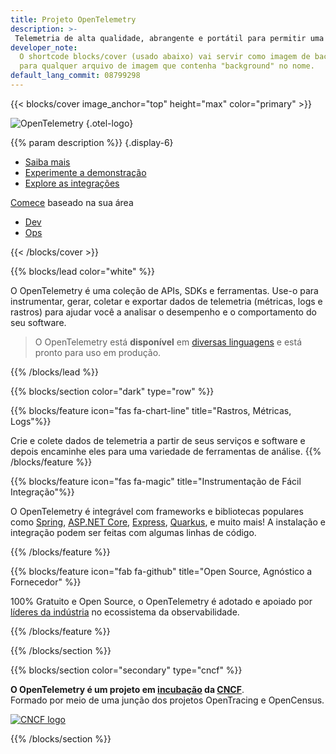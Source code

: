 ```yaml
---
title: Projeto OpenTelemetry
description: >-
 Telemetria de alta qualidade, abrangente e portátil para permitir uma observabilidade eficaz
developer_note:
  O shortcode blocks/cover (usado abaixo) vai servir como imagem de background
  para qualquer arquivo de imagem que contenha "background" no nome.
default_lang_commit: 08799298
---
```


<div class="d-none"><a rel="me" href="https://fosstodon.org/@opentelemetry"></a></div>

{{< blocks/cover image_anchor="top" height="max" color="primary" >}}

<!-- prettier-ignore -->
![OpenTelemetry](/img/logos/opentelemetry-horizontal-color.svg)
{.otel-logo}

<!-- prettier-ignore -->
{{% param description %}}
{.display-6}

<div class="l-primary-buttons mt-5">

- [Saiba mais](/docs/what-is-opentelemetry/)
- [Experimente a demonstração](/docs/demo/)
- [Explore as integrações](/ecosystem/integrations)

</div>

<div class="h3 mt-4">
<a class="text-secondary" href="/docs/getting-started/">Comece</a> baseado na sua área
</div>
<div class="l-get-started-buttons">

- [Dev](/docs/getting-started/dev/)
- [Ops](/docs/getting-started/ops/)

</div>
{{< /blocks/cover >}}

{{% blocks/lead color="white" %}}

O OpenTelemetry é uma coleção de APIs, SDKs e ferramentas. Use-o para instrumentar,
gerar, coletar e exportar dados de telemetria (métricas, logs e rastros) para ajudar
você a analisar o desempenho e o comportamento do seu software.

> O OpenTelemetry está **disponível** em
[diversas linguagens](/docs/languages/) e está pronto para uso em produção.

{{% /blocks/lead %}}

{{% blocks/section color="dark" type="row" %}}

{{% blocks/feature icon="fas fa-chart-line" title="Rastros, Métricas, Logs"%}}

Crie e colete dados de telemetria a partir de seus serviços e software e depois encaminhe
eles para uma variedade de ferramentas de análise. {{% /blocks/feature %}}

{{% blocks/feature icon="fas fa-magic" title="Instrumentação de Fácil Integração"%}}

O OpenTelemetry é integrável com frameworks e bibliotecas populares como
[Spring](https://spring.io),
[ASP.NET Core](https://docs.microsoft.com/aspnet/core),
[Express](https://expressjs.com), [Quarkus](https://quarkus.io), e muito mais!
A instalação e integração podem ser feitas com algumas linhas de código.

{{% /blocks/feature %}}

{{% blocks/feature icon="fab fa-github" title="Open Source, Agnóstico a Fornecedor" %}}

100% Gratuito e Open Source, o OpenTelemetry é adotado e apoiado por
[líderes da indústria](/ecosystem/vendors/) no ecossistema da observabilidade.

{{% /blocks/feature %}}

{{% /blocks/section %}}

{{% blocks/section color="secondary" type="cncf" %}}

**O OpenTelemetry é um projeto em [incubação][] da [CNCF][]**.<br> Formado por meio de uma junção dos projetos OpenTracing e OpenCensus.

[![CNCF logo][]][cncf]

[cncf]: https://cncf.io
[cncf logo]: /img/logos/cncf-white.svg
[incubação]: https://www.cncf.io/projects/

{{% /blocks/section %}}
